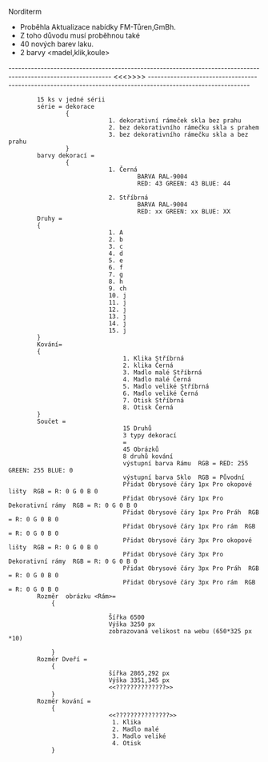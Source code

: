 Norditerm

- Proběhla Aktualizace nabídky FM-Tůren,GmBh.
- Z toho důvodu musí proběhnou také <aktualizace Norditerm>
- 40 nových barev laku.
- 2 barvy <madel,klik,koule>
 <echo>
 --------------------------------------------------------------------------------------------------------------
                                            <<<<moje úkoly>>>>>                                                
 -------------------------------------------------------------------------------------------------------------

            15 ks v jedné sérii
            série = dekorace
                    {
                                1. dekorativní rámeček skla bez prahu 
                                2. bez dekorativního rámečku skla s prahem
                                3. bez dekorativního rámečku skla a bez prahu
                    }
            barvy dekorací = 
                    {                        
                                1. Černá
                                        BARVA RAL-9004     
                                        RED: 43 GREEN: 43 BLUE: 44 

                                2. Stříbrná
                                        BARVA RAL-9004
                                        RED: xx GREEN: xx BLUE: XX
            Druhy =
            {
                                1. A
                                2. b
                                3. c
                                4. d
                                5. e
                                6. f
                                7. g
                                8. h
                                9. ch
                                10. j
                                11. j
                                12. j
                                13. j
                                14. j
                                15. j
            }
            Kování=
            {
                                    1. Klika Stříbrná
                                    2. klika Černá
                                    3. Madlo malé Stříbrná
                                    4. Madlo malé Černá
                                    5. Madlo veliké Stříbrná
                                    6. Madlo veliké Černá
                                    7. Otisk Stříbrná
                                    8. Otisk Černá
            }
            Součet =
                                    15 Druhů
                                    3 typy dekorací
                                    =
                                    45 Obrázků
                                    8 druhů kování
                                    výstupní barva Rámu  RGB = RED: 255 GREEN: 255 BLUE: 0
                                    výstupní barva Sklo  RGB = Původní
                                    Přidat Obrysové čáry 1px Pro okopové lišty  RGB = R: 0 G 0 B 0
                                    Přidat Obrysové čáry 1px Pro Dekorativní rámy  RGB = R: 0 G 0 B 0
                                    Přidat Obrysové čáry 1px Pro Práh  RGB = R: 0 G 0 B 0
                                    Přidat Obrysové čáry 1px Pro rám  RGB = R: 0 G 0 B 0
                                    Přidat Obrysové čáry 3px Pro okopové lišty  RGB = R: 0 G 0 B 0
                                    Přidat Obrysové čáry 3px Pro Dekorativní rámy  RGB = R: 0 G 0 B 0
                                    Přidat Obrysové čáry 3px Pro Práh  RGB = R: 0 G 0 B 0
                                    Přidat Obrysové čáry 3px Pro rám  RGB = R: 0 G 0 B 0
            Rozměr  obrázku <Rám>= 
                {

                                Šířka 6500
                                Výška 3250 px 
                                zobrazovaná velikost na webu (650*325 px *10)
                            
                }
            Rozměr Dveří =
                {
                                šířka 2865,292 px
                                Výška 3351,345 px
                                <<??????????????>>
                }
            Rozměr kování =
                {
                                <<???????????????>>
                                 1. Klika
                                 2. Madlo malé
                                 3. Madlo veliké
                                 4. Otisk 
                }




</echo>